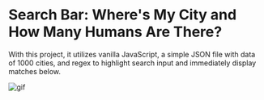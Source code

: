 # Search Bar: Where's My City and How Many Humans Are There?

With this project, it utilizes vanilla JavaScript, a simple JSON file with data of 1000 cities, and regex to highlight search input and immediately display matches below.

![gif]('./humanPop.gif')
